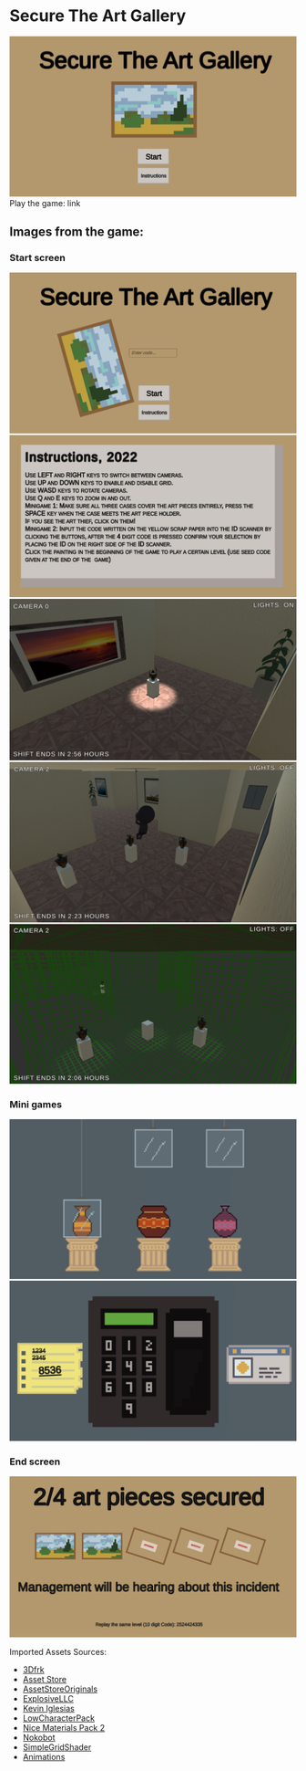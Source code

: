 # Secure The Art Gallery

![Start screen showing a pixalated painting](https://github.com/paper-clips/SecureTheArtGallery/blob/main/Game%20Images/i1.png?raw=true)
Play the game: link

## Images from the game:
### Start screen
![Start screen showing fallen painting with secret code input](https://github.com/paper-clips/SecureTheArtGallery/blob/main/Game%20Images/i9.png?raw=true)
![Game instructions](https://github.com/paper-clips/SecureTheArtGallery/blob/main/Game%20Images/i8.png?raw=true)
![](https://github.com/paper-clips/SecureTheArtGallery/blob/main/Game%20Images/i2.png?raw=true)
![](https://github.com/paper-clips/SecureTheArtGallery/blob/main/Game%20Images/i4.png?raw=true)
![](https://github.com/paper-clips/SecureTheArtGallery/blob/main/Game%20Images/i5.png?raw=true)
### Mini games
![](https://github.com/paper-clips/SecureTheArtGallery/blob/main/Game%20Images/i3.png?raw=true)
![](https://github.com/paper-clips/SecureTheArtGallery/blob/main/Game%20Images/i6.png?raw=true)
### End screen
![](https://github.com/paper-clips/SecureTheArtGallery/blob/main/Game%20Images/i7.png?raw=true)

Imported Assets Sources:
- [3Dfrk](https://assetstore.unity.com/packages/3d/props/interior/picture-frames-with-photos-106907)
- [Asset Store](https://assetstore.unity.com/packages/2d/textures-materials/wood/wood-pattern-material-170794)
- [AssetStoreOriginals](https://assetstore.unity.com/packages/3d/environments/snaps-prototype-office-137490)
- [ExplosiveLLC](https://assetstore.unity.com/packages/3d/animations/rpg-character-mecanim-animation-pack-free-65284)
- [Kevin Iglesias](https://assetstore.unity.com/packages/3d/animations/basic-motions-free-154271)
- [LowCharacterPack](https://assetstore.unity.com/packages/3d/characters/low-character-pack-free-sample-192954)
- [Nice Materials Pack 2](https://assetstore.unity.com/packages/2d/textures-materials/nice-materials-pack-vol-2-67599)
- [Nokobot](https://assetstore.unity.com/packages/3d/environments/historic/greek-temple-vases-149134)
- [SimpleGridShader](https://assetstore.unity.com/packages/tools/simple-grid-shader-119988)
- [Animations](https://www.mixamo.com)
